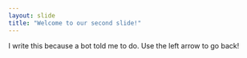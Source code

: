 ```yaml
---
layout: slide
title: "Welcome to our second slide!"
---
```

I write this because a bot told me to do.
Use the left arrow to go back!
